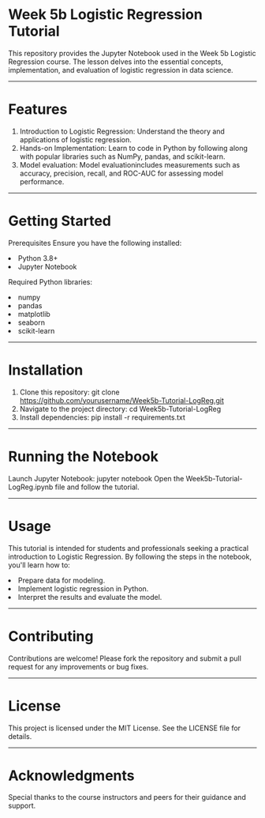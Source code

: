 # Week 5b Logistic Regression Tutorial
This repository provides the Jupyter Notebook used in the Week 5b Logistic Regression course. The lesson delves into the essential concepts, implementation, and evaluation of logistic regression in data science.
<hr/>

# Features
1. Introduction to Logistic Regression: Understand the theory and applications of logistic regression.
2. Hands-on Implementation: Learn to code in Python by following along with popular libraries such as NumPy, pandas, and scikit-learn.
3. Model evaluation: Model evaluationincludes measurements such as accuracy, precision, recall, and ROC-AUC for assessing model performance.
<hr/>

# Getting Started
Prerequisites
Ensure you have the following installed:
<li>Python 3.8+</li>
<li>Jupyter Notebook</li>

  Required Python libraries:
<li>numpy</li>
<li>pandas</li>
<li> matplotlib</li>
<li>seaborn</li>
<li>scikit-learn</li>
<hr/>

# Installation
1. Clone this repository: git clone https://github.com/yourusername/Week5b-Tutorial-LogReg.git
2. Navigate to the project directory: cd Week5b-Tutorial-LogReg
3. Install dependencies: pip install -r requirements.txt
<hr/>

# Running the Notebook
Launch Jupyter Notebook: jupyter notebook
Open the Week5b-Tutorial-LogReg.ipynb file and follow the tutorial.
<hr/>

# Usage
This tutorial is intended for students and professionals seeking a practical introduction to Logistic Regression. By following the steps in the notebook, you'll learn how to:
<li>Prepare data for modeling.</li>
<li>Implement logistic regression in Python.</li>
<li>Interpret the results and evaluate the model.</li>
<hr/>

# Contributing
Contributions are welcome! Please fork the repository and submit a pull request for any improvements or bug fixes.
<hr/>

# License
This project is licensed under the MIT License. See the LICENSE file for details.
<hr/>

# Acknowledgments
Special thanks to the course instructors and peers for their guidance and support.






